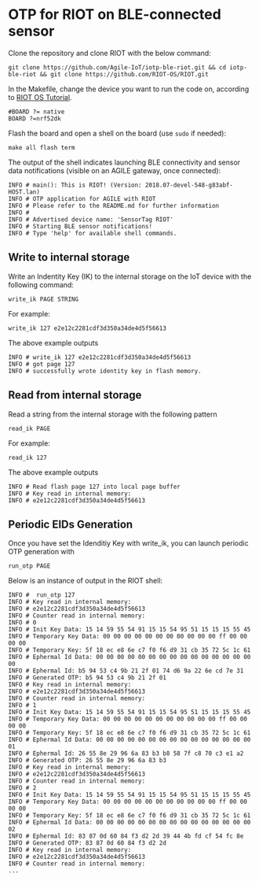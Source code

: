# OTP for RIOT on BLE-connected sensor

Clone the repository and clone RIOT with the below command:

    git clone https://github.com/Agile-IoT/iotp-ble-riot.git && cd iotp-ble-riot && git clone https://github.com/RIOT-OS/RIOT.git

In the Makefile, change the device you want to run the code on, according to [RIOT OS Tutorial](https://github.com/RIOT-OS/Tutorials/tree/master/task-01).

    #BOARD ?= native
    BOARD ?=nrf52dk
    
Flash the board and open a shell on the board (use `sudo` if needed):

    make all flash term

The output of the shell indicates launching BLE connectivity and sensor data notifications (visible on an AGILE gateway, once connected):

    INFO # main(): This is RIOT! (Version: 2018.07-devel-548-g83abf-HOST.lan)
    INFO # OTP application for AGILE with RIOT
    INFO # Please refer to the README.md for further information
    INFO # 
    INFO # Advertised device name: 'SensorTag RIOT'
    INFO # Starting BLE sensor notifications!
    INFO # Type 'help' for available shell commands.

    
## Write to internal storage

Write an Indentity Key (IK) to the internal storage on the IoT device with the following command:

    write_ik PAGE STRING
    
For example:

    write_ik 127 e2e12c2281cdf3d350a34de4d5f56613

The above example outputs

    INFO # write_ik 127 e2e12c2281cdf3d350a34de4d5f56613
    INFO # got page 127
    INFO # successfully wrote identity key in flash memory.
    
## Read from internal storage  

Read a string from the internal storage with the following pattern

    read_ik PAGE
    
For example:

    read_ik 127
    
The above example outputs

    INFO # Read flash page 127 into local page buffer
    INFO # Key read in internal memory:
    INFO # e2e12c2281cdf3d350a34de4d5f56613

## Periodic EIDs Generation

Once you have set the Idenditiy Key with write_ik, you can launch periodic OTP generation with

    run_otp PAGE
    
Below is an instance of output in the RIOT shell:

    INFO #  run_otp 127
    INFO # Key read in internal memory:
    INFO # e2e12c2281cdf3d350a34de4d5f56613
    INFO # Counter read in internal memory: 
    INFO # 0 
    INFO # Init Key Data: 15 14 59 55 54 91 15 15 54 95 51 15 15 15 55 45 
    INFO # Temporary Key Data: 00 00 00 00 00 00 00 00 00 00 00 ff 00 00 00 00 
    INFO # Temporary Key: 5f 18 ec e8 6e c7 f0 f6 d9 31 cb 35 72 5c 1c 61 
    INFO # Ephermal Id Data: 00 00 00 00 00 00 00 00 00 00 00 00 00 00 00 00 
    INFO # Ephermal Id: b5 94 53 c4 9b 21 2f 01 74 d6 9a 22 6e cd 7e 31 
    INFO # Generated OTP: b5 94 53 c4 9b 21 2f 01 
    INFO # Key read in internal memory:
    INFO # e2e12c2281cdf3d350a34de4d5f56613
    INFO # Counter read in internal memory: 
    INFO # 1 
    INFO # Init Key Data: 15 14 59 55 54 91 15 15 54 95 51 15 15 15 55 45 
    INFO # Temporary Key Data: 00 00 00 00 00 00 00 00 00 00 00 ff 00 00 00 00 
    INFO # Temporary Key: 5f 18 ec e8 6e c7 f0 f6 d9 31 cb 35 72 5c 1c 61 
    INFO # Ephermal Id Data: 00 00 00 00 00 00 00 00 00 00 00 00 00 00 00 01 
    INFO # Ephermal Id: 26 55 8e 29 96 6a 83 b3 b8 58 7f c8 70 c3 e1 a2 
    INFO # Generated OTP: 26 55 8e 29 96 6a 83 b3 
    INFO # Key read in internal memory: 
    INFO # e2e12c2281cdf3d350a34de4d5f56613
    INFO # Counter read in internal memory: 
    INFO # 2 
    INFO # Init Key Data: 15 14 59 55 54 91 15 15 54 95 51 15 15 15 55 45 
    INFO # Temporary Key Data: 00 00 00 00 00 00 00 00 00 00 00 ff 00 00 00 00 
    INFO # Temporary Key: 5f 18 ec e8 6e c7 f0 f6 d9 31 cb 35 72 5c 1c 61 
    INFO # Ephermal Id Data: 00 00 00 00 00 00 00 00 00 00 00 00 00 00 00 02 
    INFO # Ephermal Id: 83 87 0d 60 84 f3 d2 2d 39 44 4b fd cf 54 fc 8e 
    INFO # Generated OTP: 83 87 0d 60 84 f3 d2 2d 
    INFO # Key read in internal memory:
    INFO # e2e12c2281cdf3d350a34de4d5f56613
    INFO # Counter read in internal memory: 
    ...

